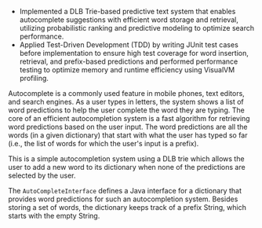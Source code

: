 * Implemented a DLB Trie-based predictive text system that enables autocomplete suggestions with efficient word
storage and retrieval, utilizing probabilistic ranking and predictive modeling to optimize search performance.
* Applied Test-Driven Development (TDD) by writing JUnit test cases before implementation to ensure high test
coverage for word insertion, retrieval, and prefix-based predictions and performed performance testing to optimize memory and runtime efficiency using VisualVM profiling.

Autocomplete is a commonly used feature in mobile phones, text editors, and search engines. As a user types in letters, the system shows a list of word predictions to help the user complete the word they are typing. The core of an efficient autocompletion system is a fast algorithm for retrieving word predictions based on the user input. The word predictions are all the words (in a given dictionary) that start with what the user has typed so far (i.e., the list of words for which the user's input is a prefix).

This is a simple autocompletion system using a DLB trie which allows 
the user to add a new word to its dictionary when none of the predictions are selected by the user.

The `AutoCompleteInterface` defines a Java interface for a dictionary that provides word predictions for such an autocompletion system. Besides storing a set of words, the dictionary keeps track of a prefix String, which starts with the empty String. 
